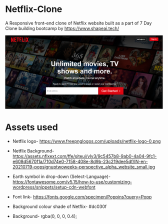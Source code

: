 # Netflix-Clone
A Responsive front-end clone of Netflix website built as a part of 7 Day Clone building bootcamp by https://www.shapeai.tech/ 

![Image of Netflix-Clone](https://github.com/nagarajpandith/netflix-clone/blob/main/Netflix-Clone.png)

# Assets used
- Netflix logo- 
https://www.freepnglogos.com/uploads/netflix-logo-0.png

- Netflix Background- 
https://assets.nflxext.com/ffe/siteui/vlv3/9c5457b8-9ab0-4a04-9fc1-e608d5670f1a/710d74e0-7158-408e-8d9b-23c219dee5df/IN-en-20210719-popsignuptwoweeks-perspective_alpha_website_small.jpg

- Earth symbol in drop-down (Select-Language)-
https://fontawesome.com/v5.15/how-to-use/customizing-wordpress/snippets/setup-cdn-webfont

- Font link-
https://fonts.google.com/specimen/Poppins?query=Popp

- Background colour shade of Netflix- #dc030f

- Background- rgba(0, 0, 0, 0.4);
 

